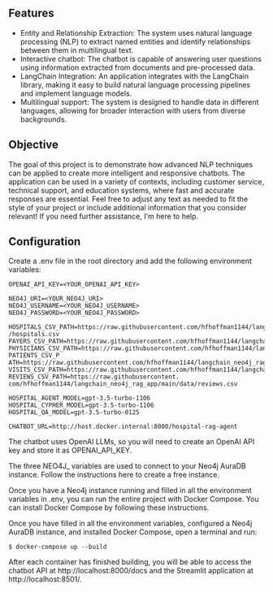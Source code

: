 ## Features
- Entity and Relationship Extraction: The system uses natural language processing (NLP) to extract named entities and identify relationships between them in multilingual text.
- Interactive chatbot: The chatbot is capable of answering user questions using information extracted from documents and pre-processed data.
- LangChain Integration: An application integrates with the LangChain library, making it easy to build natural language processing pipelines and implement language models.
- Multilingual support: The system is designed to handle data in different languages, allowing for broader interaction with users from diverse backgrounds.

## Objective

The goal of this project is to demonstrate how advanced NLP techniques can be applied to create more intelligent and responsive chatbots. The application can be used in a variety of contexts, including customer service, technical support, and education systems, where fast and accurate responses are essential. Feel free to adjust any text as needed to fit the style of your project or include additional information that you consider relevant! If you need further assistance, I'm here to help.

## Configuration

Create a .env file in the root directory and add the following environment variables:
```
OPENAI_API_KEY=<YOUR_OPENAI_API_KEY>

NEO4J_URI=<YOUR_NEO4J_URI>
NEO4J_USERNAME=<YOUR_NEO4J_USERNAME>
NEO4J_PASSWORD=<YOUR_NEO4J_PASSWORD>

HOSPITALS_CSV_PATH=https://raw.githubusercontent.com/hfhoffman1144/langchain_neo4j_rag_app/main/data /hospitals.csv
PAYERS_CSV_PATH=https://raw.githubusercontent.com/hfhoffman1144/langchain_neo4j_rag_app/main/data/payers.csv
PHYSICIANS_CSV_PATH=https://raw.githubusercontent.com/hfhoffman1144/langchain_neo4j_rag_app/main/data/physicians.csv PATIENTS_CSV_P ATH=https://raw.githubusercontent.com/hfhoffman1144/langchain_neo4j_rag_app/main/data/patients.csv
VISITS_CSV_PATH=https://raw.githubusercontent.com/hfhoffman1144/langchain_neo4j_rag_app/main/data/visits.csv
REVIEWS_CSV_PATH=https://raw.githubusercontent. com/hfhoffman1144/langchain_neo4j_rag_app/main/data/reviews.csv

HOSPITAL_AGENT_MODEL=gpt-3.5-turbo-1106
HOSPITAL_CYPHER_MODEL=gpt-3.5-turbo-1106
HOSPITAL_QA_MODEL=gpt-3.5-turbo-0125

CHATBOT_URL=http://host.docker.internal:8000/hospital-rag-agent
```

The chatbot uses OpenAI LLMs, so you will need to create an OpenAI API key and store it as OPENAI_API_KEY.

The three NEO4J_ variables are used to connect to your Neo4j AuraDB instance. Follow the instructions here to create a free instance.

Once you have a Neo4j instance running and filled in all the environment variables in .env, you can run the entire project with Docker Compose. You can install Docker Compose by following these instructions.

Once you have filled in all the environment variables, configured a Neo4j AuraDB instance, and installed Docker Compose, open a terminal and run:

```
$ docker-compose up --build
```

After each container has finished building, you will be able to access the chatbot API at http://localhost:8000/docs and the Streamlit application at http://localhost:8501/.
